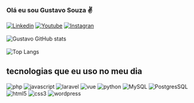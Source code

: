 ### Olá eu sou Gustavo Souza ✌️

[![Linkedin](	https://img.shields.io/badge/LinkedIn-0077B5?style=for-the-badge&logo=linkedin&logoColor=white)](linkedin.com/in/gustavo-s-souza-techflow)
[![Youtube](https://img.shields.io/badge/YouTube-FF0000?style=for-the-badge&logo=youtube&logoColor=white)](youtube.com/@TechFlowSouza)
[![Instagran](https://img.shields.io/badge/Instagram-E4405F?style=for-the-badge&logo=instagram&logoColor=white)](instagram.com/techflowsouza?igsh=dTYwcGlvZXczYnjq)
<br><br>
![Gustavo GitHub stats](https://github-readme-stats.vercel.app/api?username=gustavoss21&show_icons=true&theme=radical)
<br><br>
![Top Langs](https://github-readme-stats.vercel.app/api/top-langs/?username=gustavoss21&size_weight=0.5&count_weight=0.5)

## tecnologias que eu uso no meu dia
<div style="inline_block">
  <img align="center" alt="php" src="https://img.shields.io/badge/PHP-777BB4?style=for-the-badge&logo=php&logoColor=white"/>
     <img align="center" alt="javascript" src="https://img.shields.io/badge/JavaScript-F7DF1E?style=for-the-badge&logo=javascript&logoColor=black"/>
       <img align="center" alt="laravel" src="https://img.shields.io/badge/Laravel-FF2D20?style=for-the-badge&logo=laravel&logoColor=white"/>
       <img align="center" alt="vue" src="https://img.shields.io/badge/Vue.js-35495E?style=for-the-badge&logo=vue.js&logoColor=4FC08D"/>
  <img align="center" alt="python" src="https://img.shields.io/badge/Python-3776AB?style=for-the-badge&logo=python&logoColor=white"/>
    <img align="center" alt="MySQL" src="https://img.shields.io/badge/MySQL-00000F?style=for-the-badge&logo=mysql&logoColor=white"/>
  <img align="center" alt="PostgresSQL" src="https://img.shields.io/badge/PostgreSQL-316192?style=for-the-badge&logo=postgresql&logoColor=white"/>
   <img align="center" alt="html5" src="https://img.shields.io/badge/HTML5-E34F26?style=for-the-badge&logo=html5&logoColor=white"/>
   <img align="center" alt="css3" src="https://img.shields.io/badge/CSS3-1572B6?style=for-the-badge&logo=css3&logoColor=white"/>
  <img align="center" alt="wordpress" src="https://img.shields.io/badge/Wordpress-21759B?style=for-the-badge&logo=wordpress&logoColor=white"/>

</div>
